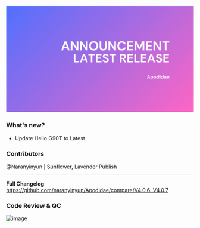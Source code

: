![LATEST RELEASE](https://raw.githubusercontent.com/FlowerWorks/Apodidae/main/Blue%20Minimalist%20Business%20Pitch%20Deck%20Presentation.png)
### What's new?
- Update Helio G90T to Latest
### Contributors
@Naranyinyun | Sunflower, Lavender Publish

---
**Full Changelog**: https://github.com/naranyinyun/Apodidae/compare/V4.0.6..V4.0.7

### Code Review & QC
![image](https://img.shields.io/badge/Lavender_Publish-PASSED-C380EC?style=for-the-badge)